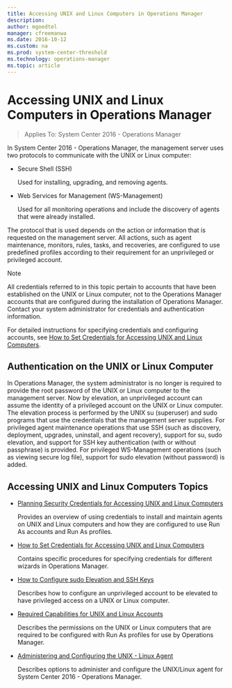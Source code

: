 ```yaml
---
title: Accessing UNIX and Linux Computers in Operations Manager
description:
author: mgoedtel
manager: cfreemanwa
ms.date: 2016-10-12
ms.custom: na
ms.prod: system-center-threshold
ms.technology: operations-manager
ms.topic: article
---
```


# Accessing UNIX and Linux Computers in Operations Manager

>Applies To: System Center 2016 - Operations Manager

In System Center 2016 - Operations Manager, the management server uses two protocols to communicate with the UNIX or Linux computer:  
  
-   Secure Shell (SSH)  
  
    Used for installing, upgrading, and removing agents.  
  
-   Web Services for Management (WS-Management)  
  
    Used for all monitoring operations and include the discovery of agents that were already installed.  
  
The protocol that is used depends on the action or information that is requested on the management server. All actions, such as agent maintenance, monitors, rules, tasks, and recoveries, are configured to use predefined profiles according to their requirement for an unprivileged or privileged account.  
  
> [!NOTE]  
> All credentials referred to in this topic pertain to accounts that have been established on the UNIX or Linux computer, not to the Operations Manager accounts that are configured during the installation of Operations Manager. Contact your system administrator for credentials and authentication information.  
  
For detailed instructions for specifying credentials and configuring accounts, see [How to Set Credentials for Accessing UNIX and Linux Computers](How-to-Set-Credentials-for-Accessing-UNIX-and-Linux-Computers.md).  
  
## Authentication on the UNIX or Linux Computer  
In Operations Manager, the system administrator is no longer is required to provide the root password of the UNIX or Linux computer to the management server. Now by elevation, an unprivileged account can assume the identity of a privileged account on the UNIX or Linux computer. The elevation process is performed by the UNIX su (superuser) and sudo programs that use the credentials that the management server supplies. For privileged agent maintenance operations that use SSH (such as discovery, deployment, upgrades, uninstall, and agent recovery), support for su, sudo elevation, and support for SSH key authentication (with or without passphrase) is provided. For privileged WS-Management operations (such as viewing secure log file), support for sudo elevation (without password) is added.  
  
## Accessing UNIX and Linux Computers Topics  
  
-   [Planning Security Credentials for Accessing UNIX and Linux Computers](../plan/planning-security-credentials-for-accessing-unix-and-linux-computers.md) 
  
    Provides an overview of using credentials to install and maintain agents on UNIX and Linux computers and how they are configured to use Run As accounts and Run As profiles.  
  
-   [How to Set Credentials for Accessing UNIX and Linux Computers](How-to-Set-Credentials-for-Accessing-UNIX-and-Linux-Computers.md)  
  
    Contains specific procedures for specifying credentials for different wizards in Operations Manager.  
  
-   [How to Configure sudo Elevation and SSH Keys](How-to-Configure-sudo-Elevation-and-SSH-Keys.md)  
  
    Describes how to configure an unprivileged account to be elevated to have privileged access on a UNIX or Linux computer.  
  
-   [Required Capabilities for UNIX and Linux Accounts](Required-Capabilities-for-UNIX-and-Linux-Accounts.md)  
  
    Describes the permissions on the UNIX or Linux computers that are required to be configured with Run As profiles for use by Operations Manager.  
  
-   [Administering and Configuring the UNIX - Linux Agent](Administering-and-Configuring-the-UNIX-Linux-Agent.md)  
  
    Describes options to administer and configure the UNIX/Linux agent for System Center 2016 - Operations Manager.  
  

